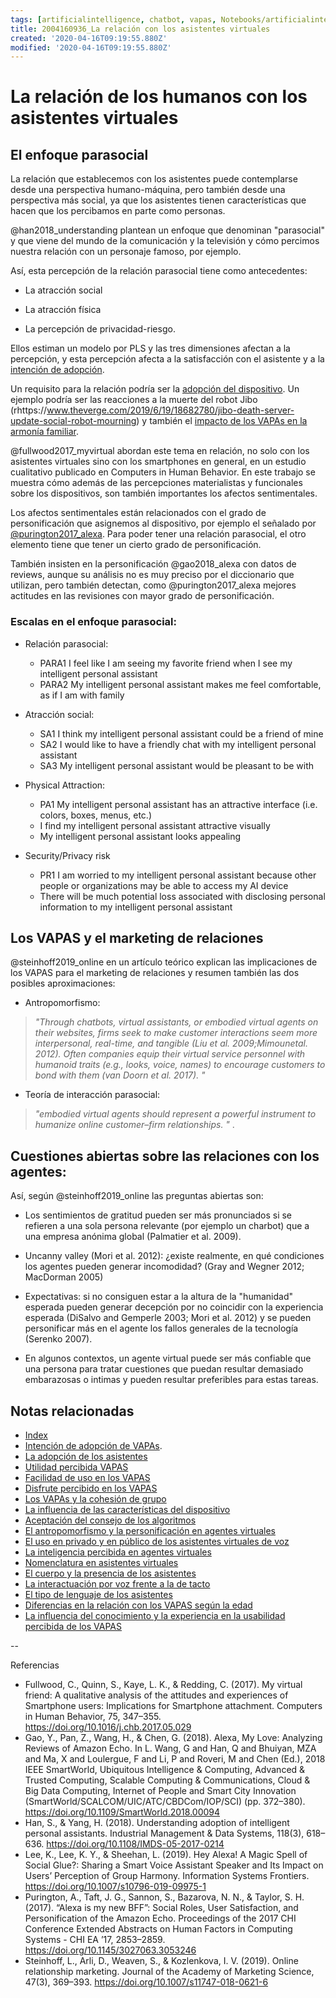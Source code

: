 ```yaml
---
tags: [artificialintelligence, chatbot, vapas, Notebooks/artificialintelligence, adoption, relationship]
title: 2004160936_La relación con los asistentes virtuales
created: '2020-04-16T09:19:55.880Z'
modified: '2020-04-16T09:19:55.880Z'
---
```


# La relación de los humanos con los asistentes virtuales

## El enfoque parasocial

La relación que establecemos con los asistentes puede contemplarse desde una perspectiva humano-máquina, pero también desde una perspectiva más social, ya que los asistentes tienen características que hacen que los percibamos en parte como personas.

@han2018_understanding plantean un enfoque que denominan "parasocial" y que viene del mundo de la comunicación y la televisión y cómo percimos nuestra relación con un personaje famoso, por ejemplo.

Así, esta percepción de la relación parasocial tiene como antecedentes:

- La atracción social

- La atracción física

- La percepción de privacidad-riesgo.

Ellos estiman un modelo por PLS y las tres dimensiones afectan a la percepción, y esta percepción afecta a la satisfacción con el asistente y a la [intención de adopción](2004060832_intencion_adopcion_agente_virtual.md). 

Un requisito para la relación podría ser la [adopción del dispositivo](2004240903_adopcion_asistentes.md). Un ejemplo podría ser las reacciones a la muerte del robot Jibo (rhttps://www.theverge.com/2019/6/19/18682780/jibo-death-server-update-social-robot-mourning) y también el [impacto de los VAPAs en la armonía familiar](2004251228_losvapas_cohesionan_grupos.md).

@fullwood2017_myvirtual abordan este tema en relación, no solo con los asistentes virtuales sino con los smartphones en general, en un estudio cualitativo publicado en Computers in Human Behavior. En este trabajo se muestra cómo además de las percepciones materialistas y funcionales sobre los dispositivos, son también importantes los afectos sentimentales.

Los afectos sentimentales están relacionados con el grado de personificación que asignemos al dispositivo, por ejemplo el señalado por [@purington2017_alexa](2004060734_antropomorfismo_vapas.md). Para poder tener una relación parasocial, el otro elemento tiene que tener un cierto grado de personificación. 

También insisten en la personificación @gao2018_alexa con datos de reviews, aunque su análisis no es muy preciso por el diccionario que utilizan, pero también detectan, como @purington2017_alexa mejores actitudes en las revisiones con mayor grado de personificación.

### Escalas en el enfoque parasocial:

- Relación parasocial:
  - PARA1 I feel like I am seeing my favorite friend when I see my intelligent personal assistant
  - PARA2 My intelligent personal assistant makes me feel comfortable, as if I am with family

- Atracción social:
  - SA1 I think my intelligent personal  assistant could be a friend of mine
  - SA2 I would like to have a friendly chat with my intelligent personal assistant
  - SA3 My intelligent personal assistant would be pleasant to be with

- Physical Attraction: 
  - PA1 My intelligent personal assistant has an attractive interface (i.e. colors, boxes, menus, etc.)
  - I find my intelligent personal assistant attractive visually
  - My intelligent personal assistant looks appealing

- Security/Privacy risk 
  - PR1 I am worried to my intelligent personal assistant because other people or organizations may be able to access my AI device
  - There will be much potential loss associated with disclosing personal information to my intelligent personal assistant

## Los VAPAS y el marketing de relaciones

@steinhoff2019_online en un artículo teórico explican las implicaciones de los VAPAS para el marketing de relaciones y resumen también las dos posibles aproximaciones:

- Antropomorfismo: 
> *"Through chatbots, virtual assistants, or embodied virtual agents on their websites, firms seek to make customer interactions seem more interpersonal, real-time, and tangible (Liu et al. 2009;Mimounetal. 2012). Often companies equip their virtual service personnel with humanoid traits (e.g., looks, voice, names) to encourage customers to bond with them (van Doorn et al. 2017). "*  

- Teoría de interacción parasocial:
> *"embodied virtual agents should represent a powerful instrument to humanize online customer–firm relationships. "* . 

## Cuestiones abiertas sobre las relaciones con los agentes:

Así, según @steinhoff2019_online las preguntas abiertas son:

- Los sentimientos de gratitud pueden ser más pronunciados si se refieren a una sola persona relevante (por ejemplo un charbot) que a una empresa anónima global  (Palmatier et al. 2009). 

- Uncanny valley (Mori et al. 2012): ¿existe realmente, en qué condiciones los agentes pueden generar incomodidad? (Gray and Wegner 2012; MacDorman 2005)

- Expectativas: si no consiguen estar a la altura de la "humanidad" esperada pueden generar decepción por no coincidir con la experiencia esperada (DiSalvo and Gemperle 2003; Mori et al. 2012) y se pueden personificar más en el agente los fallos generales de la tecnología (Serenko 2007). 

- En algunos contextos, un agente virtual puede ser más confiable que una persona para tratar cuestiones que puedan resultar demasiado embarazosas o intimas y pueden resultar preferibles para estas tareas. 

## Notas relacionadas

- [Index](_2003101705_index.md)
- [Intención de adopción de VAPAs](2004060832_intencion_adopcion_agente_virtual.md). 
- [La adopción de los asistentes](2004240903_adopcion_asistentes.md)
- [Utilidad percibida VAPAS](2004060840_utilidad_percibidad_agentesvirtuales.md) 
- [Facilidad de uso en los VAPAS](2004060853_facilidad_uso_agentes_virtuales.md)
- [Disfrute percibido en los VAPAS](2004060858_disfrute_percibido_agentes_virtuales.md)
- [Los VAPAs y la cohesión de grupo](2004251228_losvapas_cohesionan_grupos.md)
- [La influencia de las características del dispositivo](2004170922_caracteristicasVAPA.md)
- [Aceptación del consejo de los algoritmos](2004060917_aceptacion_consejo_algoritmos.md)
- [El antropomorfismo y la personificación en agentes virtuales](2004060734_antropomorfismo_vapas.md)
- [El uso en privado y en público de los asistentes virtuales de voz](2004070858_uso_privado_publico_asistentes.md)
- [La inteligencia percibida en agentes virtuales](2004060750_inteligencia_percibida_agentes_virtuales.md)
- [Nomenclatura en asistentes virtuales](2004030718_nombresasistentesvirtuales.md)
- [El cuerpo y la presencia de los asistentes](2004040921_cuerpo_presencia_fisica_asistentes_virtuales.md)
- [La interactuación por voz frente a la de tacto](2004051647_effect_voice_interactions.md)
- [El tipo de lenguaje de los asistentes](2004051732_tipo_lenguaje_asistentes.md)
- [Diferencias en la relación con los VAPAS según la edad](2004140714_aceptacionVAPASsegunedad.md)
- [La influencia del conocimiento y la experiencia en la usabilidad percibida de los VAPAS](2004150915_aceptacion_VAPA_experiencia_conocimiento.md)

--

Referencias 

- Fullwood, C., Quinn, S., Kaye, L. K., & Redding, C. (2017). My virtual friend: A qualitative analysis of the attitudes and experiences of Smartphone users: Implications for Smartphone attachment. Computers in Human Behavior, 75, 347–355. https://doi.org/10.1016/j.chb.2017.05.029
- Gao, Y., Pan, Z., Wang, H., & Chen, G. (2018). Alexa, My Love: Analyzing Reviews of Amazon Echo. In L. Wang, G and Han, Q and Bhuiyan, MZA and Ma, X and Loulergue, F and Li, P and Roveri, M and Chen (Ed.), 2018 IEEE SmartWorld, Ubiquitous Intelligence & Computing, Advanced & Trusted Computing, Scalable Computing & Communications, Cloud & Big Data Computing, Internet of People and Smart City Innovation (SmartWorld/SCALCOM/UIC/ATC/CBDCom/IOP/SCI) (pp. 372–380). https://doi.org/10.1109/SmartWorld.2018.00094
- Han, S., & Yang, H. (2018). Understanding adoption of intelligent personal assistants. Industrial Management & Data Systems, 118(3), 618–636. https://doi.org/10.1108/IMDS-05-2017-0214
- Lee, K., Lee, K. Y., & Sheehan, L. (2019). Hey Alexa! A Magic Spell of Social Glue?: Sharing a Smart Voice Assistant Speaker and Its Impact on Users’ Perception of Group Harmony. Information Systems Frontiers. https://doi.org/10.1007/s10796-019-09975-1
- Purington, A., Taft, J. G., Sannon, S., Bazarova, N. N., & Taylor, S. H. (2017). “Alexa is my new BFF”: Social Roles, User Satisfaction, and Personification of the Amazon Echo. Proceedings of the 2017 CHI Conference Extended Abstracts on Human Factors in Computing Systems - CHI EA ’17, 2853–2859. https://doi.org/10.1145/3027063.3053246
- Steinhoff, L., Arli, D., Weaven, S., & Kozlenkova, I. V. (2019). Online relationship marketing. Journal of the Academy of Marketing Science, 47(3), 369–393. https://doi.org/10.1007/s11747-018-0621-6
